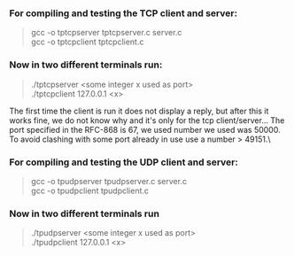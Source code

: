 ### For compiling and testing the TCP client and server:
> gcc -o tptcpserver tptcpserver.c server.c<br>
> gcc -o tptcpclient tptcpclient.c<br>

### Now in two different terminals run:
> ./tptcpserver \<some integer x used as port\><br>
> ./tptcpclient 127.0.0.1 \<x\>

The first time the client is run it does not display a reply, but after this it works fine, we do not know why and it's only for the tcp client/server... The port specified in the RFC-868 is 67, we used number we used was 50000. To avoid clashing with some port already in use use a number \> 49151.\\

### For compiling and testing the UDP client and server:
> gcc -o tpudpserver tpudpserver.c server.c<br>
> gcc -o tpudpclient tpudpclient.c

### Now in two different terminals run 
> ./tpudpserver \<some integer x used as port\> <br>
> ./tpudpclient 127.0.0.1 \<x\>
